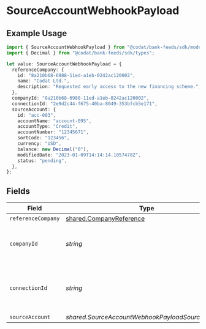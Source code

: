 # SourceAccountWebhookPayload

## Example Usage

```typescript
import { SourceAccountWebhookPayload } from "@codat/bank-feeds/sdk/models/shared";
import { Decimal } from "@codat/bank-feeds/sdk/types";

let value: SourceAccountWebhookPayload = {
  referenceCompany: {
    id: "8a210b68-6988-11ed-a1eb-0242ac120002",
    name: "Codat Ltd.",
    description: "Requested early access to the new financing scheme.",
  },
  companyId: "8a210b68-6988-11ed-a1eb-0242ac120002",
  connectionId: "2e9d2c44-f675-40ba-8049-353bfcb5e171",
  sourceAccount: {
    id: "acc-003",
    accountName: "account-095",
    accountType: "Credit",
    accountNumber: "12345671",
    sortCode: "123456",
    currency: "USD",
    balance: new Decimal("0"),
    modifiedDate: "2023-01-09T14:14:14.1057478Z",
    status: "pending",
  },
};
```

## Fields

| Field                                                                     | Type                                                                      | Required                                                                  | Description                                                               | Example                                                                   |
| ------------------------------------------------------------------------- | ------------------------------------------------------------------------- | ------------------------------------------------------------------------- | ------------------------------------------------------------------------- | ------------------------------------------------------------------------- |
| `referenceCompany`                                                        | [shared.CompanyReference](../../../sdk/models/shared/companyreference.md) | :heavy_minus_sign:                                                        | N/A                                                                       |                                                                           |
| `companyId`                                                               | *string*                                                                  | :heavy_minus_sign:                                                        | Unique identifier for your SMB in Codat.                                  | 8a210b68-6988-11ed-a1eb-0242ac120002                                      |
| `connectionId`                                                            | *string*                                                                  | :heavy_minus_sign:                                                        | Unique identifier for a company's data connection.                        | 2e9d2c44-f675-40ba-8049-353bfcb5e171                                      |
| `sourceAccount`                                                           | *shared.SourceAccountWebhookPayloadSourceAccount*                         | :heavy_minus_sign:                                                        | N/A                                                                       |                                                                           |